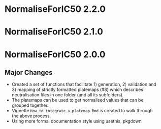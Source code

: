 # NormaliseForIC50 2.2.0

# NormaliseForIC50 2.1.0


# NormaliseForIC50 2.0.0

## Major Changes
* Created a set of functions that facilitate 1) generation, 2) validation and 3) mapping of strictly formatted platemaps (#8) which describes neutralisation files in one folder (and all its subfolders).
* The platemaps can be used to get normalised values that can be grouped together.
* Vignette `How_to_integrate_a_platemap.Rmd` is created to walk through the above process.
* Using more formal documentation style using usethis, pkgdown
